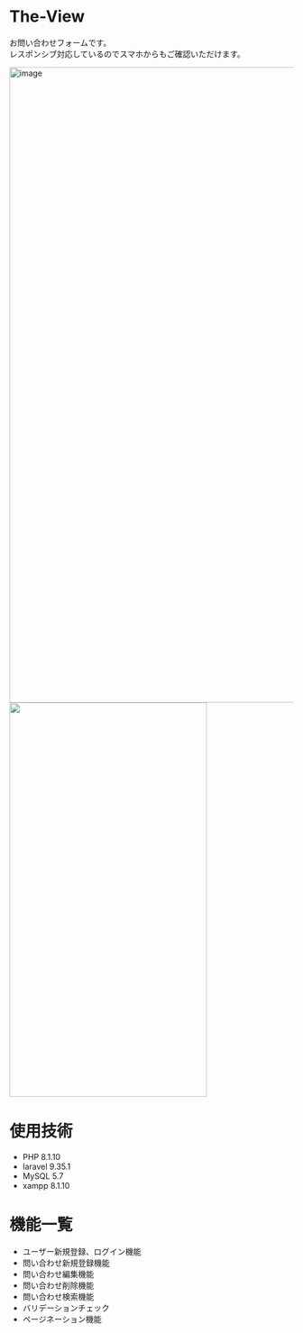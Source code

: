 # The-View
 お問い合わせフォームです。<br >
 レスポンシブ対応しているのでスマホからもご確認いただけます。

 <img width="1128" alt="image" src="https://user-images.githubusercontent.com/115052012/197336552-eb6d44db-779f-452d-aa58-f3d675d22ec3.png">
 <img width="350" height="700" src= "https://user-images.githubusercontent.com/115052012/197336721-23806452-f034-4b56-b66f-2dedf19765a6.png">

# 使用技術
- PHP 8.1.10
- laravel 9.35.1
- MySQL 5.7
- xampp 8.1.10

# 機能一覧
- ユーザー新規登録、ログイン機能
- 問い合わせ新規登録機能
- 問い合わせ編集機能
- 問い合わせ削除機能
- 問い合わせ検索機能
- バリデーションチェック
- ページネーション機能
